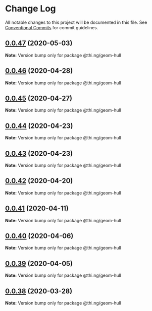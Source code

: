 # Change Log

All notable changes to this project will be documented in this file.
See [Conventional Commits](https://conventionalcommits.org) for commit guidelines.

## [0.0.47](https://github.com/thi-ng/umbrella/compare/@thi.ng/geom-hull@0.0.46...@thi.ng/geom-hull@0.0.47) (2020-05-03)

**Note:** Version bump only for package @thi.ng/geom-hull





## [0.0.46](https://github.com/thi-ng/umbrella/compare/@thi.ng/geom-hull@0.0.45...@thi.ng/geom-hull@0.0.46) (2020-04-28)

**Note:** Version bump only for package @thi.ng/geom-hull





## [0.0.45](https://github.com/thi-ng/umbrella/compare/@thi.ng/geom-hull@0.0.44...@thi.ng/geom-hull@0.0.45) (2020-04-27)

**Note:** Version bump only for package @thi.ng/geom-hull





## [0.0.44](https://github.com/thi-ng/umbrella/compare/@thi.ng/geom-hull@0.0.43...@thi.ng/geom-hull@0.0.44) (2020-04-23)

**Note:** Version bump only for package @thi.ng/geom-hull





## [0.0.43](https://github.com/thi-ng/umbrella/compare/@thi.ng/geom-hull@0.0.42...@thi.ng/geom-hull@0.0.43) (2020-04-23)

**Note:** Version bump only for package @thi.ng/geom-hull





## [0.0.42](https://github.com/thi-ng/umbrella/compare/@thi.ng/geom-hull@0.0.41...@thi.ng/geom-hull@0.0.42) (2020-04-20)

**Note:** Version bump only for package @thi.ng/geom-hull





## [0.0.41](https://github.com/thi-ng/umbrella/compare/@thi.ng/geom-hull@0.0.40...@thi.ng/geom-hull@0.0.41) (2020-04-11)

**Note:** Version bump only for package @thi.ng/geom-hull





## [0.0.40](https://github.com/thi-ng/umbrella/compare/@thi.ng/geom-hull@0.0.39...@thi.ng/geom-hull@0.0.40) (2020-04-06)

**Note:** Version bump only for package @thi.ng/geom-hull





## [0.0.39](https://github.com/thi-ng/umbrella/compare/@thi.ng/geom-hull@0.0.38...@thi.ng/geom-hull@0.0.39) (2020-04-05)

**Note:** Version bump only for package @thi.ng/geom-hull





## [0.0.38](https://github.com/thi-ng/umbrella/compare/@thi.ng/geom-hull@0.0.37...@thi.ng/geom-hull@0.0.38) (2020-03-28)

**Note:** Version bump only for package @thi.ng/geom-hull
